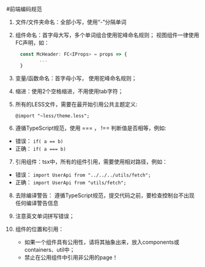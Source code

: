 #前端编码规范

1. 文件/文件夹命名：全部小写，使用“-”分隔单词

2. 组件命名：首字母大写，多个单词组合使用驼峰命名规则；
     视图组件一律使用FC声明，如：

```javascript
     const McHeader: FC<IProps> = props => {
     		...
     }
```

3. 变量/函数命名：首字母小写， 使用驼峰命名规则；

4. 缩进：使用2个空格缩进，不用使用tab字符；

5.  所有的LESS文件，需要在最开始引用公共主题定义:

     ```
     @import "~less/theme.less";
     ```
6. 遵循TypeScript规范，使用 === ， !== 判断值是否相等，例如:
  - 错误： ``` if( a == b) ```
  - 正确： ``` if( a === b) ```


7. 引用组件：tsx中，所有的组件引用，需要使用相对路径，例如：
  - 错误： ``` import UserApi from "../../../utils/fetch"; ```
 - 正确： ``` import UserApi from "utils/fetch"; ```

8. 去除编译警告：
    遵循TypeScript规范，提交代码之前，要检查控制台不出现任何编译警告信息

9. 注意英文单词拼写错误；

10. 组件的位置和引用：
	- 如果一个组件具有公用性，请将其抽象出来，放入components或containers、util中；
	- 禁止在公用组件中引用非公用的page！